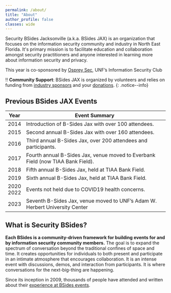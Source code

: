 ```yaml
---
permalink: /about/
title: "About"
author_profile: false
classes: wide
---
```


Security BSides Jacksonville (a.k.a. BSides JAX) is an organization that focuses on the information security community and industry in North East Florida. It's primary mission is to facilitate education and collaboration amongst security practitioners and anyone interested in learning more about information security and privacy.

This year is co-sponsored by [Osprey Sec](http://unfcyber.org/), UNF’s Information Security Club

:bangbang: **Community Support**:
BSides JAX is organized by volunteers and relies on funding from [industry sponsors](/sponsors/) and your [donations](https://www.paypal.com/donate/?hosted_button_id=MJZURYB6P464W).
{: .notice--info}

<!-- //START//
:bangbang: **Volunteer Opportunity**:
If you are interested in being a volunteer for this year's event check out the [volunteer page](/volunteer/) or send an email to [info@bsidesjax.org](mailto:info@bsidesjax.org).
{: .notice--info}
//END// -->
## Previous BSides JAX Events

| Year | Event Summary |
| ---- | ------------- |
| 2014 | Introduction of B-Sides Jax with over 100 attendees. |
| 2015 | Second annual B-Sides Jax with over 160 attendees. |
| 2016 | Third annual B-Sides Jax, over 200 attendees and participants. |
| 2017 | Fourth annual B-Sides Jax, venue moved to Everbank Field (now TIAA Bank Field). |
| 2018 | Fifth annual B-Sides Jax, held at TIAA Bank Field. |
| 2019 | Sixth annual B-Sides Jax, held at TIAA Bank Field. |
| 2020 <br> 2022 |  Events not held due to COVID19 health concerns. |
| 2023 | Seventh B-Sides Jax, venue moved to UNF’s Adam W. Herbert University Center|

## What is Security BSides?

**Each BSides is a community-driven framework for building events for and by information security community members.**  The goal is to expand the spectrum of conversation beyond the traditional confines of space and time.  It creates opportunities for individuals to both present and participate in an intimate atmosphere that encourages collaboration. It is an intense event with discussions, demos, and interaction from participants. It is where conversations for the next-big-thing are happening.

Since its inception in 2009, thousands of people have attended and written about their [experience at BSides events](http://www.securitybsides.com/w/page/19532810/Media).
